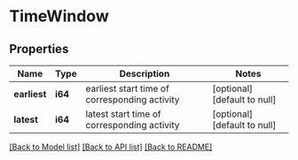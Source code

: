# TimeWindow

## Properties
Name | Type | Description | Notes
------------ | ------------- | ------------- | -------------
**earliest** | **i64** | earliest start time of corresponding activity | [optional] [default to null]
**latest** | **i64** | latest start time of corresponding activity | [optional] [default to null]

[[Back to Model list]](../README.md#documentation-for-models) [[Back to API list]](../README.md#documentation-for-api-endpoints) [[Back to README]](../README.md)


